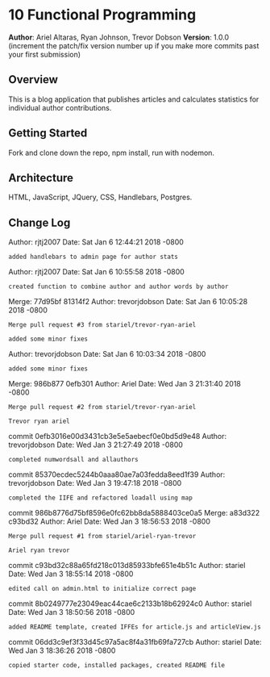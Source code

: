 # 10 Functional Programming

**Author**: Ariel Altaras, Ryan Johnson, Trevor Dobson
**Version**: 1.0.0 (increment the patch/fix version number up if you make more commits past your first submission)

## Overview
<!-- Provide a high level overview of what this application is and why you are building it, beyond the fact that it's an assignment for a Code Fellows 301 class. (i.e. What's your problem domain?) -->
This is a blog application that publishes articles and calculates statistics for individual author contributions. 

## Getting Started
<!-- What are the steps that a user must take in order to build this app on their own machine and get it running? -->
Fork and clone down the repo, npm install, run with nodemon. 

## Architecture
<!-- Provide a detailed description of the application design. What technologies (languages, libraries, etc) you're using, and any other relevant design information. -->
HTML, JavaScript, JQuery, CSS, Handlebars, Postgres.

## Change Log
<!-- Use this are to document the iterative changes made to your application as each feature is successfully implemented. Use time stamps. Here's an examples: -->

Author: rjtj2007 
Date:   Sat Jan 6 12:44:21 2018 -0800

    added handlebars to admin page for author stats

Author: rjtj2007 
Date:   Sat Jan 6 10:55:58 2018 -0800

    created function to combine author and author words by author

Merge: 77d95bf 81314f2
Author: trevorjdobson
Date:   Sat Jan 6 10:05:28 2018 -0800

    Merge pull request #3 from stariel/trevor-ryan-ariel
    
    added some minor fixes

Author: trevorjdobson 
Date:   Sat Jan 6 10:03:34 2018 -0800

    added some minor fixes

Merge: 986b877 0efb301
Author: Ariel 
Date:   Wed Jan 3 21:31:40 2018 -0800

    Merge pull request #2 from stariel/trevor-ryan-ariel
    
    Trevor ryan ariel

commit 0efb3016e00d3431cb3e5e5aebecf0e0bd5d9e48
Author: trevorjdobson 
Date:   Wed Jan 3 21:27:49 2018 -0800

    completed numwordsall and allauthors

commit 85370ecdec5244b0aaa80ae7a03fedda8eed1f39
Author: trevorjdobson
Date:   Wed Jan 3 19:47:18 2018 -0800

    completed the IIFE and refactored loadall using map

commit 986b8776d75bf8596e0fc62bb8da5888403ce0a5
Merge: a83d322 c93bd32
Author: Ariel 
Date:   Wed Jan 3 18:56:53 2018 -0800

    Merge pull request #1 from stariel/ariel-ryan-trevor
    
    Ariel ryan trevor

commit c93bd32c88a65fd218c013d85933bfe651e4b51c
Author: stariel 
Date:   Wed Jan 3 18:55:14 2018 -0800

    edited call on admin.html to initialize correct page

commit 8b0249777e23049eac44cae6c2133b18b62924c0
Author: stariel 
Date:   Wed Jan 3 18:50:56 2018 -0800

    added README template, created IFFEs for article.js and articleView.js

commit 06dd3c9ef3f33d45c97a5ac8f4a31fb69fa727cb
Author: stariel 
Date:   Wed Jan 3 18:36:26 2018 -0800

    copied starter code, installed packages, created README file